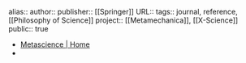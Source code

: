 alias::
author::
publisher:: [[Springer]] 
URL:: 
tags:: journal, reference, [[Philosophy of Science]] 
project:: [[Metamechanica]], [[X-Science]] 
public:: true
- [Metascience | Home](https://link.springer.com/journal/11016)
-